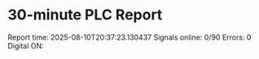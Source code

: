 # 30-minute PLC Report

Report time: 2025-08-10T20:37:23.130437
Signals online: 0/90
Errors: 0
Digital ON: 
